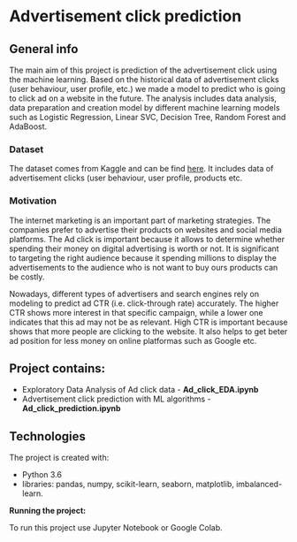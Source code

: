 # Advertisement click prediction

## General info
The main aim of this project is prediction of the advertisement click using the machine learning.  Based on the historical data of advertisement clicks (user behaviour, user profile, etc.) we made a model to predict who is going to click ad on a website in the future. The analysis includes data analysis, data preparation and creation model by different machine learning models such as Logistic Regression, Linear SVC, Decision Tree, Random Forest and AdaBoost.

### Dataset
The dataset comes from Kaggle and can be find [here](https://www.kaggle.com/datasets/arashnic/ctr-in-advertisement). It includes data of advertisement clicks (user behaviour, user profile, products etc.

### Motivation
The internet marketing is an important part of marketing strategies. The companies prefer to advertise their products on websites and social media platforms. The Ad click is important because it allows to determine whether spending their money on digital advertising is worth or not.  It is significant to targeting the right audience because it spending millions to display the advertisements to the audience who is not want to buy ours products can be costly. 

Nowadays, different types of advertisers and search engines rely on modeling to predict ad CTR (i.e. click-through rate) accurately.
The higher CTR shows more interest in that specific campaign, while a lower one indicates that this ad may not be as relevant. High CTR is important because shows that more people are clicking to the website. It also helps to get beter ad position for less money on online platformas such as Google etc.

## Project contains:
- Exploratory Data Analysis of Ad click data - **Ad_click_EDA.ipynb**
- Advertisement click prediction with ML algorithms - **Ad_click_prediction.ipynb**

## Technologies

The project is created with:

- Python 3.6
- libraries: pandas, numpy, scikit-learn, seaborn, matplotlib, imbalanced-learn.

**Running the project:**

To run this project use Jupyter Notebook or Google Colab.
